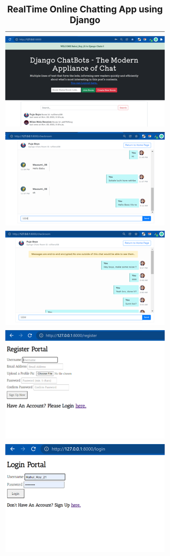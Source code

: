 <h1 align='center'>RealTime Online Chatting App using Django</h1>

---
<p><img src='static/WebsiteView/view (5).png'></p>
<p><img src='static/WebsiteView/view (1).png'></p>
<p><img src='static/WebsiteView/view (2).png'></p>
<p><img src='static/WebsiteView/view (3).png'></p>
<p><img src='static/WebsiteView/view (4).png'></p>
